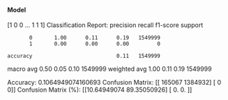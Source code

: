 #### Model
[1 0 0 ... 1 1 1]
Classification Report:
              precision    recall  f1-score   support

           0       1.00      0.11      0.19   1549999
           1       0.00      0.00      0.00         0

    accuracy                           0.11   1549999
   macro avg       0.50      0.05      0.10   1549999
weighted avg       1.00      0.11      0.19   1549999

Accuracy: 0.1064949074160693
Confusion Matrix:
[[ 165067 1384932]
 [      0       0]]
Confusion Matrix (%):
[[10.64949074 89.35050926]
 [ 0.          0.        ]]
